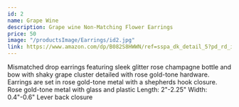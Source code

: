 ```yaml
---
id: 2
name: Grape Wine
description: Grape wine Non-Matching Flower Earrings
price: 50
image: "/productsImage/Earrings/id2.jpg"
link: https://www.amazon.com/dp/B082S8HWWN/ref=sspa_dk_detail_5?pd_rd_i=B082S8HWWN&pd_rd_w=oE4LY&content-id=amzn1.sym.4d0fffec-3aba-4480-8fad-c6bd8f7f6b41&pf_rd_p=4d0fffec-3aba-4480-8fad-c6bd8f7f6b41&pf_rd_r=YARQ3KZFMXP7RCSW46S7&pd_rd_wg=m1S9h&pd_rd_r=27d87cf7-d916-4b3e-ae8d-170a4c94d92d&s=jewelry&sp_csd=d2lkZ2V0TmFtZT1zcF9kZXRhaWxfdGhlbWF0aWM&spLa=ZW5jcnlwdGVkUXVhbGlmaWVyPUEyWFVMSEc0SFBVMVU5JmVuY3J5cHRlZElkPUEwMDYzNTg0MVRLOUxFUklONDZYTyZlbmNyeXB0ZWRBZElkPUEwNTQwNjYwMVlUNFpBTjNBMVdDUiZ3aWRnZXROYW1lPXNwX2RldGFpbF90aGVtYXRpYyZhY3Rpb249Y2xpY2tSZWRpcmVjdCZkb05vdExvZ0NsaWNrPXRydWU&th=1&psc=1
---
```


Mismatched drop earrings featuring sleek glitter rose champagne bottle and bow with shaky grape cluster detailed with rose gold-tone hardware. Earrings are set in rose gold-tone metal with a shepherds hook closure.
Rose gold-tone metal with glass and plastic
Length: 2"-2.25"
Width: 0.4"-0.6"
Lever back closure
